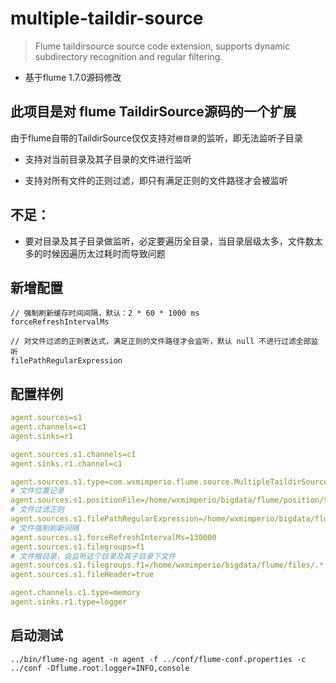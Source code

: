 # multiple-taildir-source

> Flume taildirsource source code extension, supports dynamic subdirectory recognition and regular filtering.

- 基于flume 1.7.0源码修改

## 此项目是对 flume TaildirSource源码的一个扩展

由于flume自带的TaildirSource仅仅支持对`根目录`的监听，即无法监听子目录

- 支持对当前目录及其子目录的文件进行监听

- 支持对所有文件的正则过滤，即只有满足正则的文件路径才会被监听

## 不足：

- 要对目录及其子目录做监听，必定要遍历全目录，当目录层级太多，文件数太多的时候因遍历太过耗时而导致问题

## 新增配置

```shell
// 强制刷新缓存时间间隔，默认：2 * 60 * 1000 ms
forceRefreshIntervalMs

// 对文件过滤的正则表达式，满足正则的文件路径才会监听，默认 null 不进行过滤全部监听 
filePathRegularExpression
```

## 配置样例

```yaml
agent.sources=s1
agent.channels=c1
agent.sinks=r1

agent.sources.s1.channels=c1
agent.sinks.r1.channel=c1

agent.sources.s1.type=com.wxmimperio.flume.source.MultipleTaildirSource
# 文件位置记录
agent.sources.s1.positionFile=/home/wxmimperio/bigdata/flume/position/taildir_position.json
# 文件过滤正则
agent.sources.s1.filePathRegularExpression=/home/wxmimperio/bigdata/flume/files/.*/test.*.txt
# 文件强制刷新间隔
agent.sources.s1.forceRefreshIntervalMs=130000
agent.sources.s1.filegroups=f1
# 文件根目录，会监听这个目录及其子目录下文件
agent.sources.s1.filegroups.f1=/home/wxmimperio/bigdata/flume/files/.*
agent.sources.s1.fileHeader=true

agent.channels.c1.type=memory
agent.sinks.r1.type=logger
```

## 启动测试

```shell
../bin/flume-ng agent -n agent -f ../conf/flume-conf.properties -c ../conf -Dflume.root.logger=INFO,console
```


